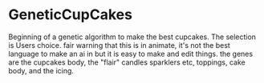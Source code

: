 # GeneticCupCakes
Beginning of a genetic algorithm to make the best cupcakes. The selection is Users choice.
fair warning that this is in animate, it's not the best language to make an ai in but it is easy to make and edit things.
the genes are the cupcakes body, the "flair" candles sparklers etc, toppings, cake body, and the icing.
